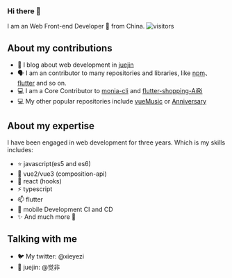 ### Hi there 👋  

I am an Web Front-end Developer 🚀 from China.  ![visitors](https://visitor-badge.glitch.me/badge?page_id=xieyezi.xieyezi)


## About my contributions

- 📝 I blog about web development in [juejin](https://juejin.cn/user/4248168660738606/posts)
- 🗣 I am an contributor to many repositories and libraries, like [npm](https://www.npmjs.com/package/monia-cli)、[flutter](https://pub.dev/packages/xyz_address_picker) and so on.
- 💻 I am a Core Contributor to [monia-cli](https://www.npmjs.com/package/monia-cli) and [flutter-shopping-AiRi](https://github.com/xieyezi/flutter-shopping-AiRi)
- 💻 My other popular repositories include [vueMusic](https://github.com/xieyezi/vueMusic) or [Anniversary](https://github.com/xieyezi/flutter-Anniversary)

## About my expertise
I have been engaged in web development for three years. Which is my skills includes:
- ⭐ javascript(es5 and es6)
- 🌱 vue2/vue3 (composition-api)
- 🍭 react (hooks)
- ⚡ typescript
- 📫 flutter
- 🤖 mobile Development CI and CD
- ✨ And much more 🙂

## Talking with me

- 🐦 My twitter: @xieyezi
- 💬 juejin: @觉非

